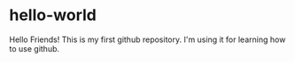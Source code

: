# hello-world

Hello Friends!
This is my first github repository. I'm using it for learning how to use github.
